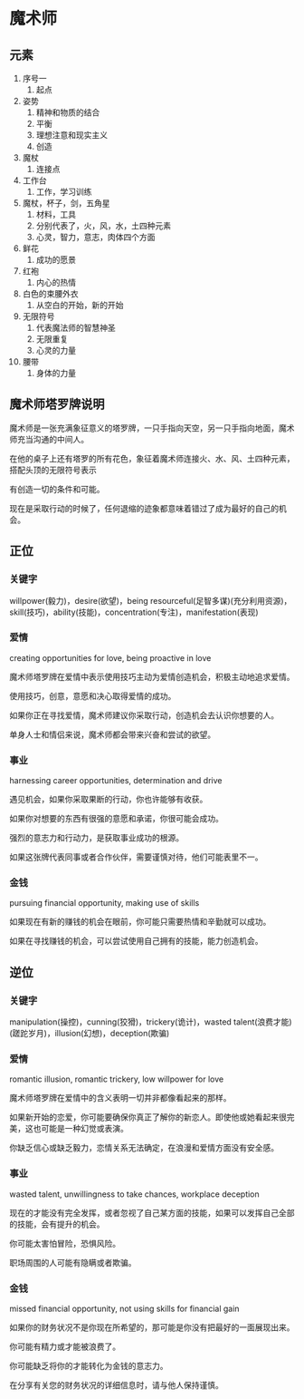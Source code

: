 # 魔术师



## 元素

1. 序号一
   1. 起点
2. 姿势
   1. 精神和物质的结合
   2. 平衡
   3. 理想注意和现实主义
   4. 创造
3. 魔杖
   1. 连接点
4. 工作台
   1. 工作，学习训练
5. 魔杖，杯子，剑，五角星
   1. 材料，工具
   2. 分别代表了，火，风，水，土四种元素
   3. 心灵，智力，意志，肉体四个方面
6. 鲜花
   1. 成功的愿景
7. 红袍
   1. 内心的热情
8. 白色的束腰外衣
   1. 从空白的开始，新的开始
9. 无限符号
   1. 代表魔法师的智慧神圣
   2. 无限重复
   3. 心灵的力量
10. 腰带
    1. 身体的力量 



## 魔术师塔罗牌说明

魔术师是一张充满象征意义的塔罗牌，一只手指向天空，另一只手指向地面，魔术师充当沟通的中间人。

在他的桌子上还有塔罗的所有花色，象征着魔术师连接火、水、风、土四种元素，搭配头顶的无限符号表示

有创造一切的条件和可能。

现在是采取行动的时候了，任何退缩的迹象都意味着错过了成为最好的自己的机会。



## 正位

### 关键字

willpower(毅力)，desire(欲望)，being resourceful(足智多谋)(充分利用资源)，skill(技巧)，ability(技能)，concentration(专注)，manifestation(表现)

### 爱情

creating opportunities for love, being proactive in love

魔术师塔罗牌在爱情中表示使用技巧主动为爱情创造机会，积极主动地追求爱情。

使用技巧，创意，意愿和决心取得爱情的成功。

如果你正在寻找爱情，魔术师建议你采取行动，创造机会去认识你想要的人。

单身人士和情侣来说，魔术师都会带来兴奋和尝试的欲望。

### 事业

harnessing career opportunities, determination and drive

遇见机会，如果你采取果断的行动，你也许能够有收获。

如果你对想要的东西有很强的意愿和承诺，你很可能会成功。

强烈的意志力和行动力，是获取事业成功的根源。

如果这张牌代表同事或者合作伙伴，需要谨慎对待，他们可能表里不一。

### 金钱

pursuing financial opportunity, making use of skills

如果现在有新的赚钱的机会在眼前，你可能只需要热情和辛勤就可以成功。

如果在寻找赚钱的机会，可以尝试使用自己拥有的技能，能力创造机会。

## 逆位

### 关键字

manipulation(操控)，cunning(狡猾)，trickery(诡计)，wasted talent(浪费才能)(蹉跎岁月)，illusion(幻想)，deception(欺骗)

### 爱情

romantic illusion, romantic trickery, low willpower for love

魔术师塔罗牌在爱情中的含义表明一切并非都像看起来的那样。

如果新开始的恋爱，你可能要确保你真正了解你的新恋人。即使他或她看起来很完美，这也可能是一种幻觉或表演。

你缺乏信心或缺乏毅力，恋情关系无法确定，在浪漫和爱情方面没有安全感。

### 事业

wasted talent, unwillingness to take chances, workplace deception

现在的才能没有完全发挥，或者忽视了自己某方面的技能，如果可以发挥自己全部的技能，会有提升的机会。

你可能太害怕冒险，恐惧风险。

职场周围的人可能有隐瞒或者欺骗。

### 金钱

missed financial opportunity, not using skills for financial gain

如果你的财务状况不是你现在所希望的，那可能是你没有把最好的一面展现出来。

你可能有精力或才能被浪费了。

你可能缺乏将你的才能转化为金钱的意志力。

在分享有关您的财务状况的详细信息时，请与他人保持谨慎。































